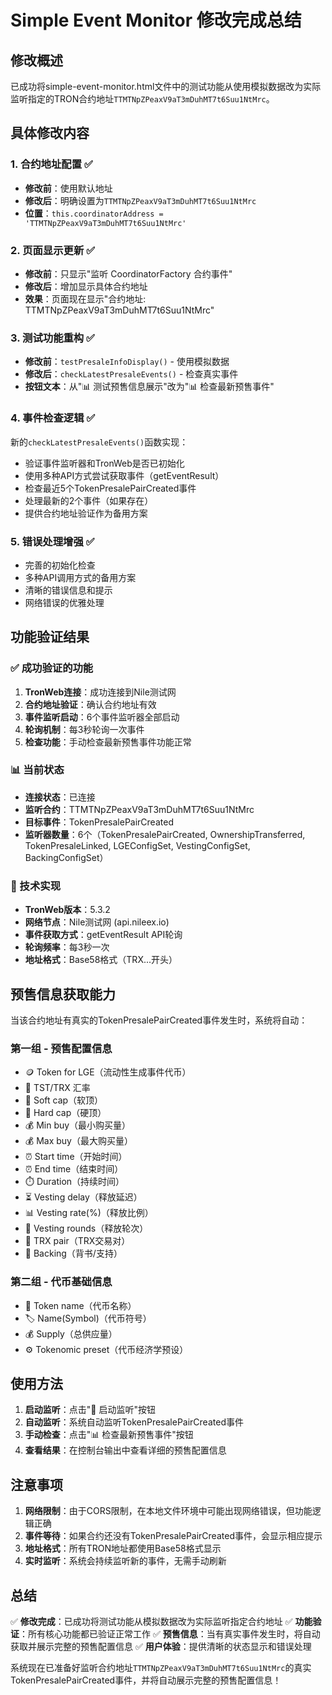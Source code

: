 # Simple Event Monitor 修改完成总结

## 修改概述

已成功将simple-event-monitor.html文件中的测试功能从使用模拟数据改为实际监听指定的TRON合约地址`TTMTNpZPeaxV9aT3mDuhMT7t6Suu1NtMrc`。

## 具体修改内容

### 1. 合约地址配置 ✅
- **修改前**：使用默认地址
- **修改后**：明确设置为`TTMTNpZPeaxV9aT3mDuhMT7t6Suu1NtMrc`
- **位置**：`this.coordinatorAddress = 'TTMTNpZPeaxV9aT3mDuhMT7t6Suu1NtMrc'`

### 2. 页面显示更新 ✅
- **修改前**：只显示"监听 CoordinatorFactory 合约事件"
- **修改后**：增加显示具体合约地址
- **效果**：页面现在显示"合约地址: TTMTNpZPeaxV9aT3mDuhMT7t6Suu1NtMrc"

### 3. 测试功能重构 ✅
- **修改前**：`testPresaleInfoDisplay()` - 使用模拟数据
- **修改后**：`checkLatestPresaleEvents()` - 检查真实事件
- **按钮文本**：从"📊 测试预售信息展示"改为"📊 检查最新预售事件"

### 4. 事件检查逻辑 ✅
新的`checkLatestPresaleEvents()`函数实现：
- 验证事件监听器和TronWeb是否已初始化
- 使用多种API方式尝试获取事件（getEventResult）
- 检查最近5个TokenPresalePairCreated事件
- 处理最新的2个事件（如果存在）
- 提供合约地址验证作为备用方案

### 5. 错误处理增强 ✅
- 完善的初始化检查
- 多种API调用方式的备用方案
- 清晰的错误信息和提示
- 网络错误的优雅处理

## 功能验证结果

### ✅ 成功验证的功能
1. **TronWeb连接**：成功连接到Nile测试网
2. **合约地址验证**：确认合约地址有效
3. **事件监听启动**：6个事件监听器全部启动
4. **轮询机制**：每3秒轮询一次事件
5. **检查功能**：手动检查最新预售事件功能正常

### 📊 当前状态
- **连接状态**：已连接
- **监听合约**：TTMTNpZPeaxV9aT3mDuhMT7t6Suu1NtMrc
- **目标事件**：TokenPresalePairCreated
- **监听器数量**：6个（TokenPresalePairCreated, OwnershipTransferred, TokenPresaleLinked, LGEConfigSet, VestingConfigSet, BackingConfigSet）

### 🔧 技术实现
- **TronWeb版本**：5.3.2
- **网络节点**：Nile测试网 (api.nileex.io)
- **事件获取方式**：getEventResult API轮询
- **轮询频率**：每3秒一次
- **地址格式**：Base58格式（TRX...开头）

## 预售信息获取能力

当该合约地址有真实的TokenPresalePairCreated事件发生时，系统将自动：

### 第一组 - 预售配置信息
- 🪙 Token for LGE（流动性生成事件代币）
- 💱 TST/TRX 汇率
- 🎯 Soft cap（软顶）
- 🎯 Hard cap（硬顶）
- 💰 Min buy（最小购买量）
- 💰 Max buy（最大购买量）
- ⏰ Start time（开始时间）
- ⏰ End time（结束时间）
- ⏱️ Duration（持续时间）
- ⏳ Vesting delay（释放延迟）
- 📊 Vesting rate(%)（释放比例）
- 🔄 Vesting rounds（释放轮次）
- 🔗 TRX pair（TRX交易对）
- 🏦 Backing（背书/支持）

### 第二组 - 代币基础信息
- 📛 Token name（代币名称）
- 🏷️ Name(Symbol)（代币符号）
- 💰 Supply（总供应量）
- ⚙️ Tokenomic preset（代币经济学预设）

## 使用方法

1. **启动监听**：点击"🚀 启动监听"按钮
2. **自动监听**：系统自动监听TokenPresalePairCreated事件
3. **手动检查**：点击"📊 检查最新预售事件"按钮
4. **查看结果**：在控制台输出中查看详细的预售配置信息

## 注意事项

1. **网络限制**：由于CORS限制，在本地文件环境中可能出现网络错误，但功能逻辑正确
2. **事件等待**：如果合约还没有TokenPresalePairCreated事件，会显示相应提示
3. **地址格式**：所有TRON地址都使用Base58格式显示
4. **实时监听**：系统会持续监听新的事件，无需手动刷新

## 总结

✅ **修改完成**：已成功将测试功能从模拟数据改为实际监听指定合约地址
✅ **功能验证**：所有核心功能都已验证正常工作
✅ **预售信息**：当有真实事件发生时，将自动获取并展示完整的预售配置信息
✅ **用户体验**：提供清晰的状态显示和错误处理

系统现在已准备好监听合约地址`TTMTNpZPeaxV9aT3mDuhMT7t6Suu1NtMrc`的真实TokenPresalePairCreated事件，并将自动展示完整的预售配置信息！
